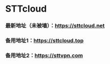 # STTcloud

### 最新地址（未被墙）：https://sttcloud.net
### 备用地址1：https://sttcloud.top
### 备用地址2：https://sttvpn.com
